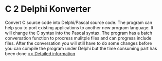 # C 2 Delphi Konverter
Convert C source code into Delphi/Pascal source code. The program can help you to port existing applications to another new program language. It will change the C syntax into the Pascal syntax. The program has a batch conversation function to procress mulitple files and can progress include files. After the conversation you will still have to do some changes before you can compile the program under Delphi but the time consuming part has been done
[>> Detailed information](https://secure.shareit.com/shareit/product.html?productid=300257100&affiliateid=200057808)